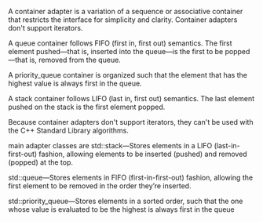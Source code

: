A container adapter is a variation of a sequence or associative container that restricts the interface for simplicity and clarity. Container adapters don't support iterators.

A queue container follows FIFO (first in, first out) semantics. The first element pushed—that is, inserted into the queue—is the first to be popped—that is, removed from the queue.

A priority_queue container is organized such that the element that has the highest value is always first in the queue.

A stack container follows LIFO (last in, first out) semantics. The last element pushed on the stack is the first element popped.

Because container adapters don't support iterators, they can't be used with the C++ Standard Library algorithms.




main adapter classes are
  std::stack—Stores elements in a LIFO (last-in-first-out) fashion, allowing elements to be inserted (pushed) and removed (popped) at the top.

  std::queue—Stores elements in FIFO (first-in-first-out) fashion, allowing the first element to be removed in the order they’re inserted.

  std::priority_queue—Stores elements in a sorted order, such that the one whose value is evaluated to be the highest is always first in the queue
